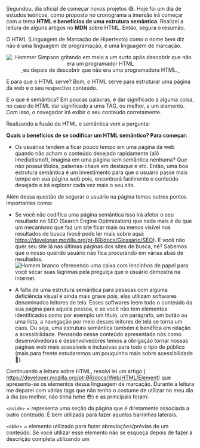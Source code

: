 Segundou, dia oficial de começar novos projetos 😅. Hoje foi um dia de estudos teóricos, como proposto no cronograma a imersão irá começar com o tema **HTML e benefícios de uma estrutura semântica**. Realizei a leitura de alguns artigos no **MDN** sobre HTML. Então, segura o resumão.

O HTML (Linguagem de Marcação de Hipertexto) como o nome bem diz não é uma linguagem de programação, é uma linguagem de marcação.

<div align="center">
<img src="https://media.giphy.com/media/xU9TT471DTGJq/giphy.gif" alt="Hommer Simpson gritando em meio a um surto após descobrir que não era um programador HTML">
</div>


<div align="center">
_eu depois de descobrir que não era uma programadora HTML._
</div>


E para que o HTML serve? Bom, o HTML serve para estruturar uma página da web e o seu respectivo conteúdo.

E o que é semântica? Em poucas palavras, é dar significado a alguma coisa, no caso do HTML dar significado a uma TAG, ou melhor, a um elemento. Com isso, o navegador irá exibir o seu conteúdo corretamente.

Realizando a fusão de HTML e semântica vem a pergunta:

**Quais o benefícios de se codificar um HTML semântico? Para começar:**

- Os usuários tendem a ficar pouco tempo em uma página da web quando não acham o conteúdo desejado rapidamente (alô imediatismo!), imagina em uma página sem semântica nenhuma? Que não possui títulos, palavras-chave em destaque e etc. Então, uma boa estrutura semântica é um investimento para que o usuário passe mais tempo em sua página web pois, encontrará facilmente o conteúdo desejado e irá explorar cada vez mais o seu site.

Além dessa questão de segurar o usuário na página temos outros pontos importantes como:

- Se você não codifica uma página semântica isso irá afetar o seu resultado no SEO (Search Engine Optimization) que nada mais é do que um mecanismo que faz um site ficar mais ou menos visível nos resultados de busca (você pode ler mais sobre aqui: https://developer.mozilla.org/pt-BR/docs/Glossario/SEO). E você não quer seu site lá nas últimas páginas dos sites de busca, né? Sabemos que o nosso querido usuário não fica procurando em várias abas de resultados.
  <img src="https://media.giphy.com/media/SqflD5OvHoWILB7qWm/giphy.gif" alt="Homem branco oferecendo uma caixa com lencinhos de papel para você secar suas lágrimas pela preguiça que o usuário demostra na internet.">

- A falta de uma estrutura semântica para pessoas com alguma deficiência visual é ainda mais grave pois, elas utilizam softwares denominados leitores de tela. Esses softwares leem todo o conteúdo da sua página para aquela pessoa, e se você não tem elementos identificados como por exemplo um título, um parágrafo, um botão ou uma lista, a navegação por meio desses leitores de tela se torna um caos. Ou seja, uma estrutura semântica também é benéfica em relação a acessibilidade. Pensando nesse conteúdo apresentado nós como desenvolvedoras e desenvolvedores temos a obrigação tornar nossas páginas web mais acessíveis e inclusivas para todo o tipo de público (mais para frente estudaremos um pouquinho mais sobre acessibilidade 🤩).

Continuando a leitura sobre HTML, resolvi lei um artigo ( https://developer.mozilla.org/pt-BR/docs/Web/HTML/Element) que apresenta-se os elementos dessa linguagem de marcação.
Durante a leitura me deparei com várias tags que não tenho o costume de utilizar no meu dia a dia (ou melhor, não tinha hehe 😎) e as principais foram:

`<aside>` = representa uma seção da página que é diretamente associada a outro conteúdo. É bem utilizada para fazer aquelas barrinhas laterais.

`<abbr>` = elemento utilizado para fazer abreviações/prévias de um conteúdo. Se você utilizar esse elemento não se esqueça depois de fazer a descrição completa utilizando um <title>.

`<area>` = define a área de clique de um elemento.

`<progress>` = monta uma barrinha de progresso.

O HTML oferece vários elementos para que você possa realizar uma estrutura o mais semântica possível para o seu site.

**Como desafio:** O que você acha de largar o comodismo de usar `<div>` e tags genéricas ou só as tags mais conhecidas do HTML e construir um site mais semântico usando a documentação como guia? 😊

Você não é um arquivo ambulante mas com um pouquinho de prática vários desses elementos virão naturalmente em sua cabeça na hora de estruturar o seu site.


<img src="https://media.giphy.com/media/xT0xeMBKWerQ930gKc/giphy.gif" alt="Dois personagens de star wars fazendo o sinal de joinha.">
